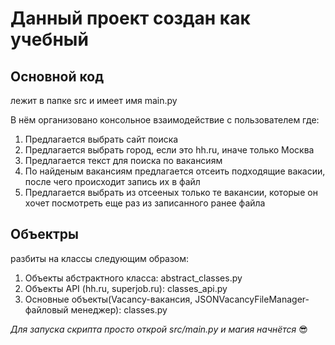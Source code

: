 <h1>Данный проект создан как учебный</h1>
<h2>Основной код</h2>
<p>
    лежит в папке src и имеет имя main.py
</p>
<p>В нём организовано консольное взаимодействие с пользователем где:</p>
    <ol>
        <li>Предлагается выбрать сайт поиска </li>
        <li>Предлагается выбрать город, если это hh.ru, иначе только Москва</li>
        <li>Предлагается текст для поиска по вакансиям</li>
        <li>По найденым вакансиям предлагается отсеить подходящие вакасии, после чего происходит запись их в файл</li>
        <li>Предлагается выбрать из отсееных только те вакансии, которые он хочет посмотреть еще раз из записанного ранее файла</li>
    </ol>
<h2>Объектры</h2>
<p>разбиты на классы следующим образом:</p>
    <ol>
        <li>Объекты абстрактного класса: abstract_classes.py</li>
        <li>Объекты API (hh.ru, superjob.ru): classes_api.py</li>
        <li>Основные объекты(Vacancy-вакансия, JSONVacancyFileManager-файловый менеджер): classes.py</li>
    </ol>

<p><i>Для запуска скрипта просто открой src/main.py и магия начнётся</i> 😎</p>